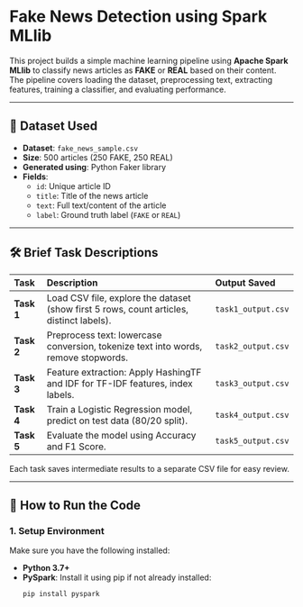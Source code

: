 # Fake News Detection using Spark MLlib

This project builds a simple machine learning pipeline using **Apache Spark MLlib** to classify news articles as **FAKE** or **REAL** based on their content.  
The pipeline covers loading the dataset, preprocessing text, extracting features, training a classifier, and evaluating performance.

---

## 📂 Dataset Used
- **Dataset**: `fake_news_sample.csv`
- **Size**: 500 articles (250 FAKE, 250 REAL)
- **Generated using**: Python Faker library
- **Fields**:
  - `id`: Unique article ID
  - `title`: Title of the news article
  - `text`: Full text/content of the article
  - `label`: Ground truth label (`FAKE` or `REAL`)

---

## 🛠 Brief Task Descriptions

| Task | Description | Output Saved |
|:----|:-------------|:-------------|
| **Task 1** | Load CSV file, explore the dataset (show first 5 rows, count articles, distinct labels). | `task1_output.csv` |
| **Task 2** | Preprocess text: lowercase conversion, tokenize text into words, remove stopwords. | `task2_output.csv` |
| **Task 3** | Feature extraction: Apply HashingTF and IDF for TF-IDF features, index labels. | `task3_output.csv` |
| **Task 4** | Train a Logistic Regression model, predict on test data (80/20 split). | `task4_output.csv` |
| **Task 5** | Evaluate the model using Accuracy and F1 Score. | `task5_output.csv` |

Each task saves intermediate results to a separate CSV file for easy review.

---

## 🚀 How to Run the Code

### 1. Setup Environment

Make sure you have the following installed:
- **Python 3.7+**
- **PySpark**: Install it using pip if not already installed:
  ```bash
  pip install pyspark